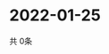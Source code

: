 # 2022-01-25
  共 0条

  <!-- BEGIN -->
  <!-- 最后更新时间Tue Jan 25 2022 02:25:00 GMT+0000 (Coordinated Universal Time) -->
  
  <!-- END -->
  
  